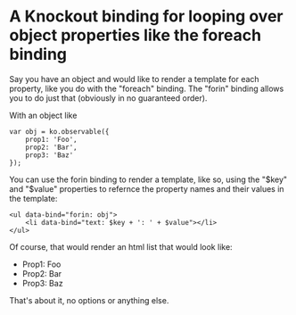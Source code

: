 A Knockout binding for looping over object properties like the foreach binding
======

Say you have an object and would like to render a template for each property, like you do with the "foreach" binding. The "forin" binding allows you to do just that (obviously in no guaranteed order).

With an object like

	var obj = ko.observable({
		prop1: 'Foo',
		prop2: 'Bar',
		prop3: 'Baz'
	});

You can use the forin binding to render a template, like so, using the "$key" and "$value" properties to refernce the property names and their values in the template:

	<ul data-bind="forin: obj">
		<li data-bind="text: $key + ': ' + $value"></li>
	</ul>

Of course, that would render an html list that would look like:

- Prop1: Foo
- Prop2: Bar
- Prop3: Baz

That's about it, no options or anything else.